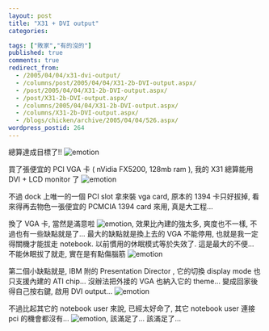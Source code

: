 ```yaml
---
layout: post
title: "X31 + DVI output"
categories:

tags: ["敗家","有的沒的"]
published: true
comments: true
redirect_from:
  - /2005/04/04/x31-dvi-output/
  - /columns/post/2005/04/04/X31-2b-DVI-output.aspx/
  - /post/2005/04/04/X31-2b-DVI-output.aspx/
  - /post/X31-2b-DVI-output.aspx/
  - /columns/2005/04/04/X31-2b-DVI-output.aspx/
  - /columns/X31-2b-DVI-output.aspx/
  - /blogs/chicken/archive/2005/04/04/526.aspx/
wordpress_postid: 264
---
```


總算達成目標了!! ![emotion](/Emoticons/emotion-11.gif)

買了張便宜的 PCI VGA 卡 ( nVidia FX5200, 128mb ram ), 我的 X31 總算能用 DVI + LCD monitor 了 ![emotion](/Emoticons/emotion-21.gif)

不過 dock 上唯一的一個 PCI slot 拿來裝 vga card, 原本的 1394 卡只好拔掉, 看來得再去物色一張便宜的 PCMCIA 1394 card 來用, 真是大工程...

換了 VGA 卡, 當然是滿意啦 ![emotion](/Emoticons/emotion-2.gif), 效果比內建的強太多, 爽度也不一樣, 不過也有一些缺點就是了... 最大的缺點就是換上去的 VGA 不能停用, 也就是我一定得關機才能拔走 notebook. 以前慣用的休眠模式等於失效了. 這是最大的不便... 不能休眠拔了就走, 實在是有點傷腦筋 ![emotion](/Emoticons/emotion-7.gif)

第二個小缺點就是, IBM 附的 Presentation Director , 它的切換 display mode 也只支援內建的 ATI chip... 沒辦法把外接的 VGA 也納入它的 theme... 變成回家後得自己按右鍵, 啟用 DVI output... ![emotion](/Emoticons/emotion-9.gif)

不過比起其它的 notebook user 來說, 已經太好命了, 其它 notebook user 連接 pci 的機會都沒有... ![emotion](/Emoticons/emotion-11.gif), 該滿足了... 該滿足了...
